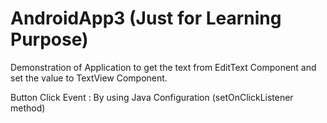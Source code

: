 # AndroidApp3 (Just for Learning Purpose) 
Demonstration of Application to get the text  from EditText Component and set the value to TextView Component.

Button Click Event : By using Java Configuration (setOnClickListener method)
